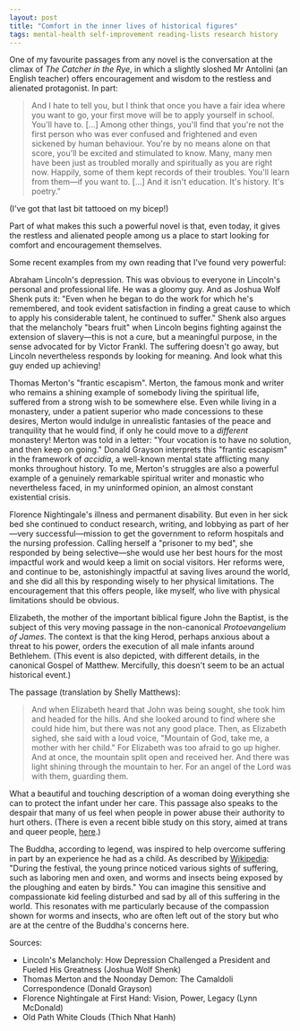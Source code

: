 ```yaml
---
layout: post
title: "Comfort in the inner lives of historical figures"
tags: mental-health self-improvement reading-lists research history
---
```


One of my favourite passages from any novel is the conversation at the climax of *The Catcher in the Rye*, in which a slightly sloshed Mr Antolini (an English teacher) offers encouragement and wisdom to the restless and alienated protagonist. In part:

> And I hate to tell you, but I think that once you have a fair idea where you want to go, your first move will be to apply yourself in school. You'll have to. [...] Among other things, you'll find that you're not the first person who was ever confused and frightened and even sickened by human behaviour. You're by no means alone on that score, you'll be excited and stimulated to know. Many, many men have been just as troubled morally and spiritually as you are right now. Happily, some of them kept records of their troubles. You'll learn from them—if you want to. [...] And it isn't education. It's history. It's poetry."

(I've got that last bit tattooed on my bicep!)

Part of what makes this such a powerful novel is that, even today, it gives the restless and alienated people among us a place to start looking for comfort and encouragement themselves.

Some recent examples from my own reading that I've found very powerful:

Abraham Lincoln's depression. This was obvious to everyone in Lincoln's personal and professional life. He was a gloomy guy. And as Joshua Wolf Shenk puts it: "Even when he began to do the work for which he's remembered, and took evident satisfaction in finding a great cause to which to apply his considerable talent, he continued to suffer." Shenk also argues that the melancholy "bears fruit" when Lincoln begins fighting against the extension of slavery—this is not a cure, but a meaningful purpose, in the sense advocated for by Victor Frankl. The suffering doesn't go away, but Lincoln nevertheless responds by looking for meaning. And look what this guy ended up achieving!

Thomas Merton's "frantic escapism". Merton, the famous monk and writer who remains a shining example of somebody living the spiritual life, suffered from a strong wish to be somewhere else. Even while living in a monastery, under a patient superior who made concessions to these desires, Merton would indulge in unrealistic fantasies of the peace and tranquility that he would find, if only he could move to a *different* monastery! Merton was told in a letter: "Your vocation is to have no solution, and then keep on going." Donald Grayson interprets this "frantic escapism" in the framework of *accidia*, a well-known mental state afflicting many monks throughout history. To me, Merton's struggles are also a powerful example of a genuinely remarkable spiritual writer and monastic who nevertheless faced, in my uninformed opinion, an almost constant existential crisis.

Florence Nightingale's illness and permanent disability. But even in her sick bed she continued to conduct research, writing, and lobbying as part of her—very successful—mission to get the government to reform hospitals and the nursing profession. Calling herself a "prisoner to my bed", she responded by being selective—she would use her best hours for the most impactful work and would keep a limit on social visitors. Her reforms were, and continue to be, astonishingly impactful at saving lives around the world, and she did all this by responding wisely to her physical limitations. The encouragement that this offers people, like myself, who live with physical limitations should be obvious.

Elizabeth, the mother of the important biblical figure John the Baptist, is the subject of this very moving passage in the non-canonical *Protoevangelium of James*. The context is that the king Herod, perhaps anxious about a threat to his power, orders the execution of all male infants around Bethlehem. (This event is also depicted, with different details, in the canonical Gospel of Matthew. Mercifully, this doesn't seem to be an actual historical event.)

The passage (translation by Shelly Matthews):

> And when Elizabeth heard that John was being sought, she took him and headed for the hills. And she looked around to find where she could hide him, but there was not any good place. Then, as Elizabeth sighed, she said with a loud voice, "Mountain of God, take me, a mother with her child." For Elizabeth was too afraid to go up higher. And at once, the mountain split open and received her. And there was light shining through the mountain to her. For an angel of the Lord was with them, guarding them.

What a beautiful and touching description of a woman doing everything she can to protect the infant under her care. This passage also speaks to the despair that many of us feel when people in power abuse their authority to hurt others. (There is even a recent bible study on this story, aimed at trans and queer people, [here](https://youtube.com/watch?v=LXEb-7qllmc).)

The Buddha, according to legend, was inspired to help overcome suffering in part by an experience he had as a child. As described by [Wikipedia](https://en.wikipedia.org/wiki/Miracles_of_Gautama_Buddha): "During the festival, the young prince noticed various sights of suffering, such as laboring men and oxen, and worms and insects being exposed by the ploughing and eaten by birds." You can imagine this sensitive and compassionate kid feeling disturbed and sad by all of this suffering in the world. This resonates with me particularly because of the compassion shown for worms and insects, who are often left out of the story but who are at the centre of the Buddha's concerns here.

Sources:

- Lincoln's Melancholy: How Depression Challenged a President and Fueled His Greatness (Joshua Wolf Shenk)
- Thomas Merton and the Noonday Demon: The Camaldoli Correspondence (Donald Grayson)
- Florence Nightingale at First Hand: Vision, Power, Legacy (Lynn McDonald)
- Old Path White Clouds (Thich Nhat Hanh)
